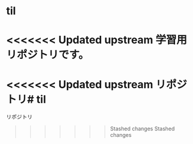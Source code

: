# til
<<<<<<< Updated upstream
学習用リポジトリです。
=======
<<<<<<< Updated upstream
リポジトリ# til
=======
リポジトリ
>>>>>>> Stashed changes
>>>>>>> Stashed changes
